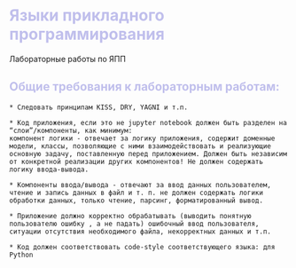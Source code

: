 # <span style="color:#C0BFEC">Языки прикладного программирования</span>
Лабораторные работы по ЯПП

## <span style="color:#C0BFEC">Общие требования к лабораторным работам:</span>

```
* Следовать принципам KISS, DRY, YAGNI и т.п.

* Код приложения, если это не jupyter notebook должен быть разделен на “слои”/компоненты, как минимум:
компонент логики - отвечает за логику приложения, содержит доменные модели, классы, позволяющие с ними взаимодействовать и реализующие основную задачу, поставленную перед приложением. Должен быть независим от конкретной реализации других компонентов! Не должен содержать логику ввода-вывода.

* Компоненты ввода/вывода - отвечают за ввод данных пользователем, чтение и запись данных в файл и т. п. не должен содержать логики обработки данных, только чтение, парсинг, форматированный вывод.

* Приложение должно корректно обрабатывать (выводить понятную пользователю ошибку , а не падать) ошибочный ввод пользователя, ситуации отсутствия необходимого файла, некорректных данных и т.п.

* Код должен соответствовать code-style соответствующего языка: для Python

```
